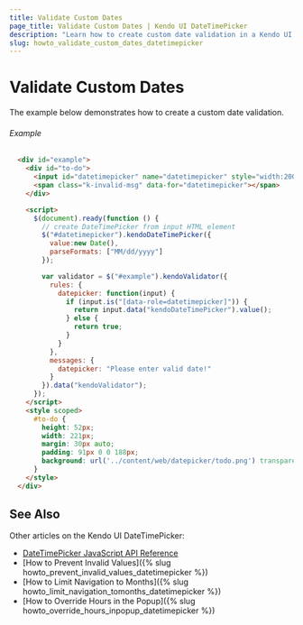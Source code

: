 ```yaml
---
title: Validate Custom Dates
page_title: Validate Custom Dates | Kendo UI DateTimePicker
description: "Learn how to create custom date validation in a Kendo UI DateTimePicker widget."
slug: howto_validate_custom_dates_datetimepicker
---
```


# Validate Custom Dates

The example below demonstrates how to create a custom date validation.

###### Example

```html
  <div id="example">
    <div id="to-do">
      <input id="datetimepicker" name="datetimepicker" style="width:200px;" required />
      <span class="k-invalid-msg" data-for="datetimepicker"></span>
    </div>

    <script>
      $(document).ready(function () {
        // create DateTimePicker from input HTML element
        $("#datetimepicker").kendoDateTimePicker({
          value:new Date(),
          parseFormats: ["MM/dd/yyyy"]
        });

        var validator = $("#example").kendoValidator({
          rules: {
            datepicker: function(input) {
              if (input.is("[data-role=datetimepicker]")) {
                return input.data("kendoDateTimePicker").value();
              } else {
                return true;
              }
            }
          },
          messages: {
            datepicker: "Please enter valid date!"
          }
        }).data("kendoValidator");
      });
    </script>
    <style scoped>
      #to-do {
        height: 52px;
        width: 221px;
        margin: 30px auto;
        padding: 91px 0 0 188px;
        background: url('../content/web/datepicker/todo.png') transparent no-repeat 0 0;
      }
    </style>
  </div>
```

## See Also

Other articles on the Kendo UI DateTimePicker:

* [DateTimePicker JavaScript API Reference](/api/javascript/ui/datetimepicker)
* [How to Prevent Invalid Values]({% slug howto_prevent_invalid_values_datetimepicker %})
* [How to Limit Navigation to Months]({% slug howto_limit_navigation_tomonths_datetimepicker %})
* [How to Override Hours in the Popup]({% slug howto_override_hours_inpopup_datetimepicker %})
